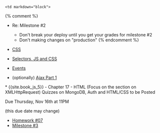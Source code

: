 	<td markdown="block">

{% comment %}
* Re: Milestone #2
    * Don't break your deploy until you get your grades for milestone #2
    * Don't making changes on "production"
{% endcomment %}

* [CSS](slides/19/css.html)
* [Selectors, JS and CSS](slides/19/js-css.html)
* [Events](slides/19/events.html)
* (optionally) [Ajax Part 1](slides/20/ajax.html)


<!-- 
* [](slides//.html)
* [](slides//.html)
-->
</td>
	<td markdown="block">
* {{site.book_js_5}} - Chapter 17 - HTML (Focus on the section on XMLHttpRequest)
</td>
	<td markdown="block">
Quizzes on MongoDB, Auth and HTML/CSS to be Posted

Due Thursday, Nov 16th at 11PM 

(this due date may change)

* [Homework #07](homework/07.html)
* [Milestone #3](final-project.html#milestone3)

</td>
